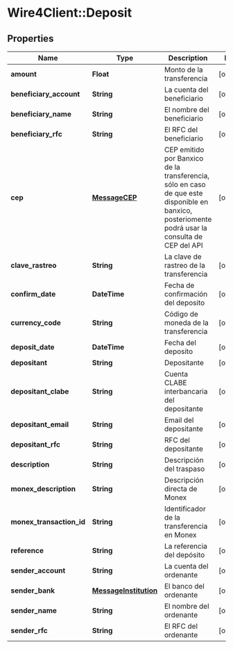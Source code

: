 # Wire4Client::Deposit

## Properties
Name | Type | Description | Notes
------------ | ------------- | ------------- | -------------
**amount** | **Float** | Monto de la transferencia | [optional] 
**beneficiary_account** | **String** | La cuenta del beneficiario | [optional] 
**beneficiary_name** | **String** | El nombre del beneficiario | [optional] 
**beneficiary_rfc** | **String** | El RFC del beneficiario | [optional] 
**cep** | [**MessageCEP**](MessageCEP.md) | CEP emitido por Banxico de la transferencia, sólo en caso de que este disponible en banxico, posteriomente  podrá usar la consulta de CEP del API | [optional] 
**clave_rastreo** | **String** | La clave de rastreo de la transferencia | [optional] 
**confirm_date** | **DateTime** | Fecha de confirmación del deposito | [optional] 
**currency_code** | **String** | Código de moneda de la transferencia | [optional] 
**deposit_date** | **DateTime** | Fecha del deposito | [optional] 
**depositant** | **String** | Depositante | [optional] 
**depositant_clabe** | **String** | Cuenta CLABE interbancaria del depositante | [optional] 
**depositant_email** | **String** | Email del depositante | [optional] 
**depositant_rfc** | **String** | RFC del depositante | [optional] 
**description** | **String** | Descripción del traspaso | [optional] 
**monex_description** | **String** | Descripción directa de Monex | [optional] 
**monex_transaction_id** | **String** | Identificador de la transferencia en Monex | [optional] 
**reference** | **String** | La referencia del depósito | [optional] 
**sender_account** | **String** | La cuenta del ordenante | [optional] 
**sender_bank** | [**MessageInstitution**](MessageInstitution.md) | El banco del ordenante | [optional] 
**sender_name** | **String** | El nombre del ordenante | [optional] 
**sender_rfc** | **String** | El RFC del ordenante | [optional] 


